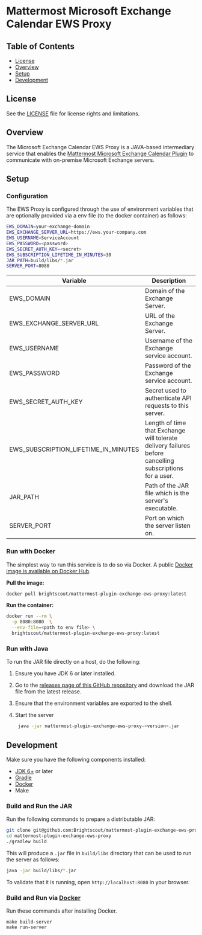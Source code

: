 # Mattermost Microsoft Exchange Calendar EWS Proxy

## Table of Contents

- [License](#license)
- [Overview](#overview)
- [Setup](#setup)
- [Development](#development)

## License

See the [LICENSE](./LICENSE) file for license rights and limitations.

## Overview

The Microsoft Exchange Calendar EWS Proxy is a JAVA-based intermediary service that enables the [Mattermost Microsoft Exchange Calendar Plugin](https://github.com/Brightscout/mattermost-plugin-exchange-calendar) to communicate with on-premise Microsoft Exchange servers.

## Setup

### Configuration

The EWS Proxy is configured through the use of environment variables that are optionally provided via a env file (to the docker container) as follows:

```bash
EWS_DOMAIN=your-exchange-domain
EWS_EXCHANGE_SERVER_URL=https://ews.your-company.com
EWS_USERNAME=ServiceAccount
EWS_PASSWORD=<password>
EWS_SECRET_AUTH_KEY=<secret>
EWS_SUBSCRIPTION_LIFETIME_IN_MINUTES=30
JAR_PATH=build/libs/*.jar
SERVER_PORT=8080
```

| Variable | Description |
| ----------- | ----------- |
| EWS_DOMAIN | Domain of the Exchange Server.|
| EWS_EXCHANGE_SERVER_URL | URL of the Exchange Server.|
| EWS_USERNAME | Username of the Exchange service account.|
| EWS_PASSWORD | Password of the Exchange service account.|
| EWS_SECRET_AUTH_KEY | Secret used to authenticate API requests to this server.|
| EWS_SUBSCRIPTION_LIFETIME_IN_MINUTES | Length of time that Exchange will tolerate delivery failures before cancelling subscriptions for a user.|
| JAR_PATH | Path of the JAR file which is the server's executable.|
| SERVER_PORT | Port on which the server listen on.|

### Run with Docker

The simplest way to run this service is to do so via Docker. A public [Docker image is available on Docker Hub](https://hub.docker.com/layers/mattermost-plugin-exchange-ews-proxy/brightscout/mattermost-plugin-exchange-ews-proxy/latest/images/sha256-f1172b134258a2bf9d75231ba4c7fd92c8161f7a4ffe4ec16adb3ea74b977e5c?context=explore).

**Pull the image:**

```bash
docker pull brightscout/mattermost-plugin-exchange-ews-proxy:latest
```

**Run the container:**

```bash
docker run --rm \
  -p 8080:8080  \
  --env-file=<path to env file> \
  brightscout/mattermost-plugin-exchange-ews-proxy:latest
```

### Run with Java

To run the JAR file directly on a host, do the following:

1. Ensure you have JDK 6 or later installed.
2. Go to the [releases page of this GitHub repository](https://github.com/Brightscout/mattermost-plugin-exchange-ews-proxy/releases) and download the JAR file from the latest release.
3. Ensure that the environment variables are exported to the shell.
4. Start the server

    ```bash
     java -jar mattermost-plugin-exchange-ews-proxy-<version>.jar
     ```

## Development

Make sure you have the following components installed:
  - [JDK 6+](https://openjdk.java.net/install/) or later
  - [Gradle](https://gradle.org/install/)
  - [Docker](https://docs.docker.com/engine/install/)
  - Make

### Build and Run the JAR

Run the following commands to prepare a distributable JAR:

```bash
git clone git@github.com:Brightscout/mattermost-plugin-exchange-ews-proxy.git
cd mattermost-plugin-exchange-ews-proxy
./gradlew build
```

This will produce a `.jar` file in `build/libs` directory that can be used to run the server as follows:

```bash
java -jar build/libs/*.jar
```

To validate that it is running, open `http://localhost:8080` in your browser.

### Build and Run via [Docker](https://www.docker.com/)

Run these commands after installing Docker.

    make build-server
    make run-server
